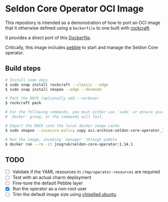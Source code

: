 # Seldon Core Operator OCI Image

This repository is intended as a demonstration of how to port an OCI image that it otherwise
defined using a `Dockerfile` to one built with [rockcraft](https://github.com/canonical/rockcraft).

It provides a direct port of this [Dockerfile](https://github.com/SeldonIO/seldon-core/blob/5591c42b6a40a44641b848d86f9228f623c64598/operator/Dockerfile).

Critically, this image includes [pebble](https://github.com/canonical/pebble) to start and manage
the Seldon Core operator.

## Build steps

```bash
# Install some deps
$ sudo snap install rockcraft --classic --edge
$ sudo snap install skopeo --edge --devmode

# Pack the ROCK (optionally add --verbose)
$ rockcraft pack

# For the following commands, you must either use `sudo` or ensure your user is a member of the
# `docker` group, or the commands will fail.

# Import the ROCK into the local docker image cache
$ sudo skopeo --insecure-policy copy oci-archive:seldon-core-operator_1.14.1_amd64.rock docker-daemon:jnsgruk/seldon-core-operator:1.14.1

# Run the image, invoking `manager` through pebble
$ docker run --rm -it jnsgruk/seldon-core-operator:1.14.1
```

## TODO

- [ ] Validate if the YAML resources in `/tmp/operator-resources` are required
- [ ] Test with an actual charm deployment
- [ ] Fine-tune the default Pebble layer
- [x] Run the operator as a non-root user
- [ ] Trim the default image size using [chiselled ubuntu](https://github.com/canonical/chisel)
